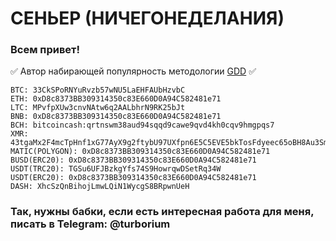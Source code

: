 # СЕНЬЕР (НИЧЕГОНЕДЕЛАНИЯ)  

### Всем привет!

✅ Автор набирающей популярность методологии [GDD](https://github.com/turborium/GDD) ✅

```
BTC: 33CkSPoRNYuRvzb57wNU5LaEHFAUbHzvbC
ETH: 0xD8c8373BB309314350c83E660D0A94C582481e71
LTC: MPvfpXUw3cnvNAtw6q2AALbhrN9RK25bJt
BNB: 0xD8c8373BB309314350c83E660D0A94C582481e71
BCH: bitcoincash:qrtnswm38aud94sqqd9cawe9qvd4kh0cqv9hmgpqs7
XMR: 43tgaMx2F4mcTpHnf1xG77AyX9g2ftybU97UXfpn6E5C5EVE5bkTosFdyeec65oBH8Au3SmSZdvBAFkh3uxdGh32HcJc28p
MATIC(POLYGON): 0xD8c8373BB309314350c83E660D0A94C582481e71
BUSD(ERC20): 0xD8c8373BB309314350c83E660D0A94C582481e71
USDT(TRC20): TGSu6UFJBzkgYfs74S9HowrqwDSetRq34W
USDT(ERC20): 0xD8c8373BB309314350c83E660D0A94C582481e71
DASH: XhcSzQnBihojLmwLQiN1WycgS8BRpwnUeH
```

### Так, нужны бабки, если есть интересная работа для меня, писать в Telegram: @turborium
 
